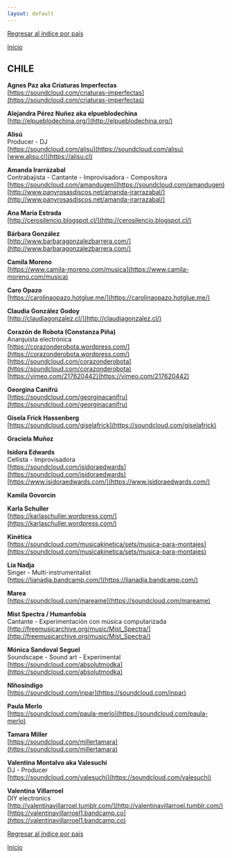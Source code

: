 ```yaml
---
layout: default
---
```


[Regresar al índice por país](./basededatos.html)  

[Inicio](./)  



## CHILE  

__Agnes Paz aka Criaturas Imperfectas__  
[https://soundcloud.com/criaturas-imperfectas](https://soundcloud.com/criaturas-imperfectas)  

__Alejandra Pérez Nuñez aka elpueblodechina__  
[http://elpueblodechina.org/](http://elpueblodechina.org/)  

__Alisú__  
Producer - DJ  
[https://soundcloud.com/alisu](https://soundcloud.com/alisu)  
[www.alisu.cl](https://alisu.cl)  

__Amanda Irarrázabal__  
Contrabajista - Cantante - Improvisadora - Compositora  
[https://soundcloud.com/amandugen](https://soundcloud.com/amandugen)  
[http://www.panyrosasdiscos.net/amanda-irarrazabal/](http://www.panyrosasdiscos.net/amanda-irarrazabal/)  

__Ana María Estrada__  
[http://cerosilencio.blogspot.cl/](http://cerosilencio.blogspot.cl/)  

__Bárbara González__  
[http://www.barbaragonzalezbarrera.com/](http://www.barbaragonzalezbarrera.com/)  

__Camila Moreno__  
[https://www.camila-moreno.com/musica](https://www.camila-moreno.com/musica)  

__Caro Opazo__  
[https://carolinaopazo.hotglue.me/](https://carolinaopazo.hotglue.me/)  

__Claudia González Godoy__  
[http://claudiagonzalez.cl/](http://claudiagonzalez.cl/)  

__Corazón de Robota (Constanza Piña)__  
Anarquista electrónica  
[https://corazonderobota.wordpress.com/](https://corazonderobota.wordpress.com/)  
[https://soundcloud.com/corazonderobota](https://soundcloud.com/corazonderobota)  
[https://vimeo.com/217620442](https://vimeo.com/217620442)  

__Georgina Canifrú__  
[https://soundcloud.com/georginacanifru](https://soundcloud.com/georginacanifru)  

__Gisela Frick Hassenberg__  
[https://soundcloud.com/giselafrick](https://soundcloud.com/giselafrick)  

__Graciela Muñoz__  

__Isidora Edwards__  
Cellista - Improvisadora  
[https://soundcloud.com/isidoraedwards](https://soundcloud.com/isidoraedwards)  
[https://www.isidoraedwards.com/](https://www.isidoraedwards.com/)  

__Kamila Govorcin__  

__Karla Schuller__  
[https://karlaschuller.wordpress.com/](https://karlaschuller.wordpress.com/)  

__Kinética__  
[https://soundcloud.com/musicakinetica/sets/musica-para-montajes](https://soundcloud.com/musicakinetica/sets/musica-para-montajes)  

__Lia Nadja__  
Singer - Multi-instrumentalist  
[https://lianadja.bandcamp.com/](https://lianadja.bandcamp.com/)

__Marea__  
[https://soundcloud.com/mareame](https://soundcloud.com/mareame)  

__Mist Spectra / Humanfobia__  
Cantante - Experimentación con música computarizada  
[http://freemusicarchive.org/music/Mist_Spectra/](http://freemusicarchive.org/music/Mist_Spectra/)  

__Mónica Sandoval Seguel__  
Soundscape - Sound art - Experimental  
[https://soundcloud.com/absolutmodka](https://soundcloud.com/absolutmodka)  

__NIñosindigo__  
[https://soundcloud.com/inpar](https://soundcloud.com/inpar)  

__Paula Merlo__  
[https://soundcloud.com/paula-merlo](https://soundcloud.com/paula-merlo)  

__Tamara Miller__  
[https://soundcloud.com/millertamara](https://soundcloud.com/millertamara)  

__Valentina Montalvo aka Valesuchi__  
DJ - Producer  
[https://soundcloud.com/valesuchi](https://soundcloud.com/valesuchi)  

__Valentina Villarroel__  
DIY electronics  
[http://valentinavillarroel.tumblr.com/](http://valentinavillarroel.tumblr.com/)  
[https://valentinavillarroel1.bandcamp.co](https://valentinavillarroel1.bandcamp.co)




[Regresar al índice por país](./basededatos.html)  

[Inicio](./)  
